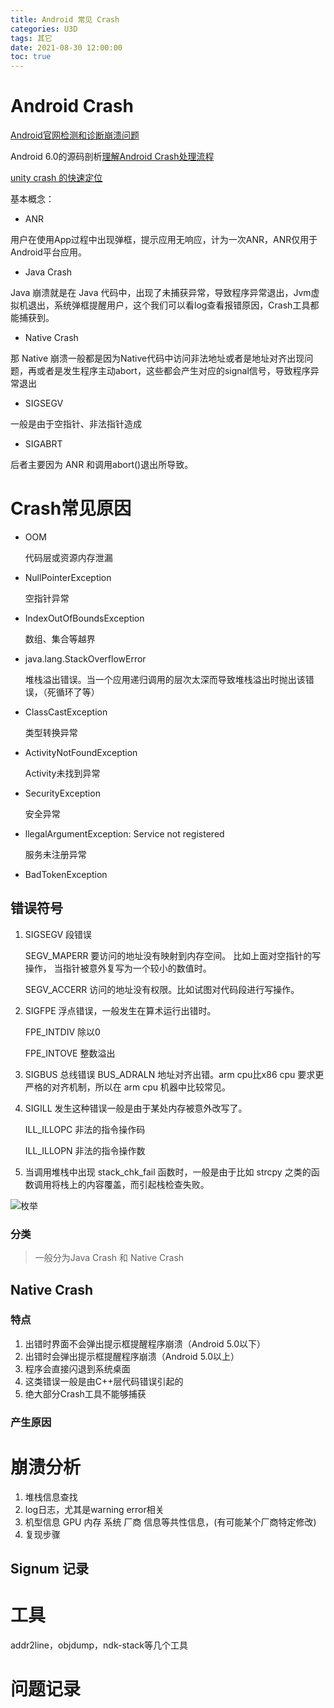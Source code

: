```yaml
---
title: Android 常见 Crash
categories: U3D
tags: 其它
date: 2021-08-30 12:00:00
toc: true
---
```


# Android Crash

[Android官网检测和诊断崩溃问题](https://developer.android.com/games/optimize/crash?hl=zh-cn)

Android 6.0的源码剖析[理解Android Crash处理流程](http://gityuan.com/2016/06/24/app-crash/)

[unity crash 的快速定位](https://zhuanlan.zhihu.com/p/77984555)

基本概念：

* ANR 

用户在使用App过程中出现弹框，提示应用无响应，计为一次ANR，ANR仅用于Android平台应用。

* Java Crash

Java 崩溃就是在 Java 代码中，出现了未捕获异常，导致程序异常退出，Jvm虚拟机退出，系统弹框提醒用户，这个我们可以看log查看报错原因，Crash工具都能捕获到。

* Native Crash

那 Native 崩溃一般都是因为Native代码中访问非法地址或者是地址对齐出现问题，再或者是发生程序主动abort，这些都会产生对应的signal信号，导致程序异常退出

* SIGSEGV 

一般是由于空指针、非法指针造成

* SIGABRT

后者主要因为 ANR 和调用abort()退出所导致。

# Crash常见原因

* OOM
  
  代码层或资源内存泄漏

* NullPointerException 

  空指针异常

* IndexOutOfBoundsException

  数组、集合等越界

* java.lang.StackOverflowError 

  堆栈溢出错误。当一个应用递归调用的层次太深而导致堆栈溢出时抛出该错误，（死循环了等）

* ClassCastException 

  类型转换异常 

* ActivityNotFoundException 
   
  Activity未找到异常

* SecurityException 

  安全异常 

* llegalArgumentException: Service not registered 

  服务未注册异常 
  
* BadTokenException

## 错误符号
1. SIGSEGV 段错误

   SEGV_MAPERR	要访问的地址没有映射到内存空间。 比如上面对空指针的写操作， 当指针被意外复写为一个较小的数值时。

   SEGV_ACCERR	访问的地址没有权限。比如试图对代码段进行写操作。

2. SIGFPE 浮点错误，一般发生在算术运行出错时。

   FPE_INTDIV	除以0

   FPE_INTOVE	整数溢出

3. SIGBUS 总线错误
   BUS_ADRALN	地址对齐出错。arm cpu比x86 cpu 要求更严格的对齐机制，所以在 arm cpu 机器中比较常见。

4. SIGILL 发生这种错误一般是由于某处内存被意外改写了。

   ILL_ILLOPC	非法的指令操作码

   ILL_ILLOPN	非法的指令操作数

5. 当调用堆栈中出现 stack_chk_fail 函数时，一般是由于比如 strcpy 之类的函数调用将栈上的内容覆盖，而引起栈检查失败。

![枚举](/images/crash/Signum.jpeg)

### 分类

> 一般分为Java Crash 和 Native Crash

## Native Crash

### 特点
1. 出错时界面不会弹出提示框提醒程序崩溃（Android 5.0以下）
2. 出错时会弹出提示框提醒程序崩溃（Android 5.0以上）
3. 程序会直接闪退到系统桌面
4. 这类错误一般是由C++层代码错误引起的
5. 绝大部分Crash工具不能够捕获

### 产生原因

# 崩溃分析

1. 堆栈信息查找
2. log日志，尤其是warning error相关
3. 机型信息  GPU 内存 系统 厂商 信息等共性信息，(有可能某个厂商特定修改)
4. 复现步骤

## Signum 记录

  
# 工具

addr2line，objdump，ndk-stack等几个工具


# 问题记录

